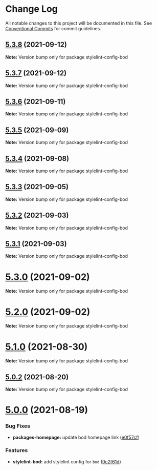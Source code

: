 # Change Log

All notable changes to this project will be documented in this file.
See [Conventional Commits](https://conventionalcommits.org) for commit guidelines.

## [5.3.8](https://github.com/sabertazimi/bod/compare/v5.3.7...v5.3.8) (2021-09-12)

**Note:** Version bump only for package stylelint-config-bod





## [5.3.7](https://github.com/sabertazimi/bod/compare/v5.3.6...v5.3.7) (2021-09-12)

**Note:** Version bump only for package stylelint-config-bod





## [5.3.6](https://github.com/sabertazimi/bod/compare/v5.3.5...v5.3.6) (2021-09-11)

**Note:** Version bump only for package stylelint-config-bod





## [5.3.5](https://github.com/sabertazimi/bod/compare/v5.3.4...v5.3.5) (2021-09-09)

**Note:** Version bump only for package stylelint-config-bod





## [5.3.4](https://github.com/sabertazimi/bod/compare/v5.3.3...v5.3.4) (2021-09-08)

**Note:** Version bump only for package stylelint-config-bod





## [5.3.3](https://github.com/sabertazimi/bod/compare/v5.3.2...v5.3.3) (2021-09-05)

**Note:** Version bump only for package stylelint-config-bod





## [5.3.2](https://github.com/sabertazimi/bod/compare/v5.3.1...v5.3.2) (2021-09-03)

**Note:** Version bump only for package stylelint-config-bod





## [5.3.1](https://github.com/sabertazimi/bod/compare/v5.3.0...v5.3.1) (2021-09-03)

**Note:** Version bump only for package stylelint-config-bod





# [5.3.0](https://github.com/sabertazimi/bod/compare/v5.2.0...v5.3.0) (2021-09-02)

**Note:** Version bump only for package stylelint-config-bod





# [5.2.0](https://github.com/sabertazimi/bod/compare/v5.1.0...v5.2.0) (2021-09-02)

**Note:** Version bump only for package stylelint-config-bod





# [5.1.0](https://github.com/sabertazimi/bod/compare/v5.0.2...v5.1.0) (2021-08-30)

**Note:** Version bump only for package stylelint-config-bod





## [5.0.2](https://github.com/sabertazimi/bod/compare/v5.0.1...v5.0.2) (2021-08-20)

**Note:** Version bump only for package stylelint-config-bod





# [5.0.0](https://github.com/sabertazimi/bod/compare/v4.0.4...v5.0.0) (2021-08-19)


### Bug Fixes

* **packages-homepage:** update bod homepage link ([e0f57cf](https://github.com/sabertazimi/bod/commit/e0f57cf6b3c7c6a2b6bef1579bdafe1eb948df80))


### Features

* **stylelint-bod:** add stylelint config for `bod` ([0c2f61d](https://github.com/sabertazimi/bod/commit/0c2f61d25843ea8a4b93a56ad5bf7cacad864db8))
